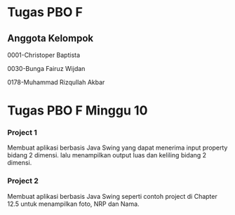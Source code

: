 # Tugas PBO F
## Anggota Kelompok
0001-Christoper Baptista

0030-Bunga Fairuz Wijdan 

0178-Muhammad Rizqullah Akbar
# Tugas PBO F Minggu 10
### Project 1
Membuat aplikasi berbasis Java Swing yang dapat menerima input property bidang 2 dimensi. lalu menampilkan output luas dan keliling bidang 2 dimensi.
### Project 2
Membuat aplikasi berbasis Java Swing seperti contoh project di Chapter 12.5 untuk menampilkan foto, NRP dan Nama.
